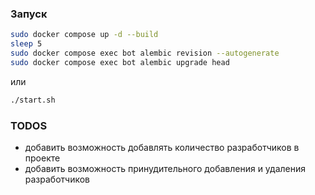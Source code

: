 ### Запуск 

```bash
sudo docker compose up -d --build
sleep 5
sudo docker compose exec bot alembic revision --autogenerate
sudo docker compose exec bot alembic upgrade head
```

или

```bash
./start.sh
```

### TODOS
- добавить возможность добавлять количество разработчиков в проекте
- добавить возможность принудительного добавления и удаления разработчиков
